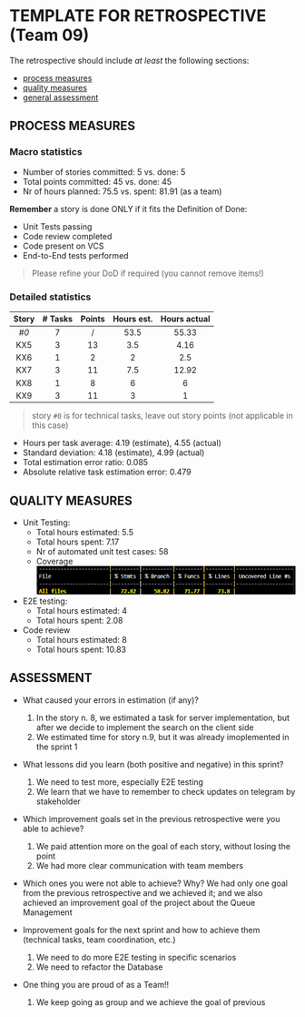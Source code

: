 # TEMPLATE FOR RETROSPECTIVE (Team 09)

The retrospective should include _at least_ the following
sections:

- [process measures](#process-measures)
- [quality measures](#quality-measures)
- [general assessment](#assessment)

## PROCESS MEASURES

### Macro statistics

- Number of stories committed: 5 vs. done: 5
- Total points committed: 45 vs. done: 45
- Nr of hours planned: 75.5 vs. spent: 81.91 (as a team)

**Remember** a story is done ONLY if it fits the Definition of Done:

- Unit Tests passing
- Code review completed
- Code present on VCS
- End-to-End tests performed

> Please refine your DoD if required (you cannot remove items!)

### Detailed statistics

| Story | # Tasks | Points | Hours est. | Hours actual |
| :---: | :-----: | :----: | :--------: | :----------: |
| _#0_  |    7    |   /    |    53.5    |    55.33     |
|  KX5  |    3    |   13   |    3.5     |     4.16     |
|  KX6  |    1    |   2    |     2      |     2.5      |
|  KX7  |    3    |   11   |    7.5     |    12.92     |
|  KX8  |    1    |   8    |     6      |      6       |
|  KX9  |    3    |   11   |     3      |      1       |

> story `#0` is for technical tasks, leave out story points (not applicable in this case)

- Hours per task average: 4.19 (estimate), 4.55 (actual)
- Standard deviation: 4.18 (estimate), 4.99 (actual)
- Total estimation error ratio: 0.085
- Absolute relative task estimation error: 0.479

## QUALITY MEASURES

- Unit Testing:
  - Total hours estimated: 5.5
  - Total hours spent: 7.17
  - Nr of automated unit test cases: 58
  - Coverage  
  ![coverage](./coverageSprint2.png)
- E2E testing:
  - Total hours estimated: 4
  - Total hours spent: 2.08
- Code review
  - Total hours estimated: 8
  - Total hours spent: 10.83

## ASSESSMENT

- What caused your errors in estimation (if any)?

  1. In the story n. 8, we estimated a task for server implementation, but after we decide to implement the search on the client side
  2. We estimated time for story n.9, but it was already imoplemented in the sprint 1

- What lessons did you learn (both positive and negative) in this sprint?

  1. We need to test more, especially E2E testing
  2. We learn that we have to remember to check updates on telegram by stakeholder

- Which improvement goals set in the previous retrospective were you able to achieve?

  1. We paid attention more on the goal of each story, without losing the point
  2. We had more clear communication with team members

- Which ones you were not able to achieve? Why?
  We had only one goal from the previous retrospective and we achieved it; and we also achieved an improvement goal of the project about the Queue Management

- Improvement goals for the next sprint and how to achieve them (technical tasks, team coordination, etc.)

  1. We need to do more E2E testing in specific scenarios
  2. We need to refactor the Database

- One thing you are proud of as a Team!!
  1. We keep going as group and we achieve the goal of previous
